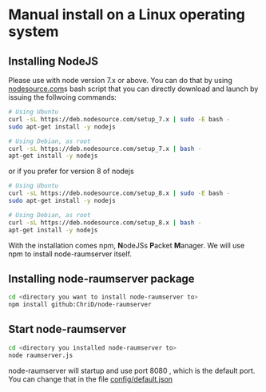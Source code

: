 # Manual install on a Linux operating system

## Installing NodeJS
Please use with node version 7.x or above. You can do that by using [nodesource.com]()s bash script that you can directly download and launch by issuing the follwoing commands: 

```bash
# Using Ubuntu
curl -sL https://deb.nodesource.com/setup_7.x | sudo -E bash -
sudo apt-get install -y nodejs

# Using Debian, as root
curl -sL https://deb.nodesource.com/setup_7.x | bash -
apt-get install -y nodejs
```
or if you prefer for version 8 of nodejs
```bash
# Using Ubuntu
curl -sL https://deb.nodesource.com/setup_8.x | sudo -E bash -
sudo apt-get install -y nodejs

# Using Debian, as root
curl -sL https://deb.nodesource.com/setup_8.x | bash -
apt-get install -y nodejs
```

With the installation comes npm, **N**odeJSs **P**acket **M**anager. We will use npm to install node-raumserver itself.

## Installing node-raumserver package

```bash
cd <directory you want to install node-raumserver to>
npm install github:ChriD/node-raumserver
```

## Start node-raumserver
```bash
cd <directory you installed node-raumserver to>
node raumserver.js
```
node-raumserver will startup and use port 8080 , which is the default port. You can change that in the file [config/default.json](../Config.md)